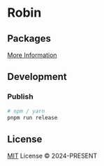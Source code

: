 # Robin

## Packages

[More Information](./packages.md)

## Development

### Publish

```sh
# npm / yarn
pnpm run release
```

## License

[MIT](./LICENSE) License &copy; 2024-PRESENT
